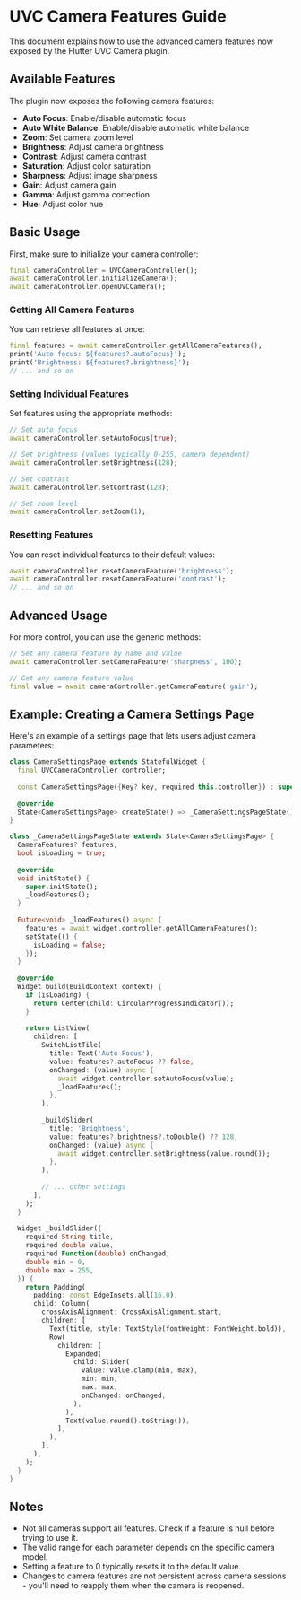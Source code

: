 # UVC Camera Features Guide

This document explains how to use the advanced camera features now exposed by the Flutter UVC Camera plugin.

## Available Features

The plugin now exposes the following camera features:

- **Auto Focus**: Enable/disable automatic focus
- **Auto White Balance**: Enable/disable automatic white balance
- **Zoom**: Set camera zoom level
- **Brightness**: Adjust camera brightness
- **Contrast**: Adjust camera contrast
- **Saturation**: Adjust color saturation
- **Sharpness**: Adjust image sharpness
- **Gain**: Adjust camera gain
- **Gamma**: Adjust gamma correction
- **Hue**: Adjust color hue

## Basic Usage

First, make sure to initialize your camera controller:

```dart
final cameraController = UVCCameraController();
await cameraController.initializeCamera();
await cameraController.openUVCCamera();
```

### Getting All Camera Features

You can retrieve all features at once:

```dart
final features = await cameraController.getAllCameraFeatures();
print('Auto focus: ${features?.autoFocus}');
print('Brightness: ${features?.brightness}');
// ... and so on
```

### Setting Individual Features

Set features using the appropriate methods:

```dart
// Set auto focus
await cameraController.setAutoFocus(true);

// Set brightness (values typically 0-255, camera dependent)
await cameraController.setBrightness(128);

// Set contrast
await cameraController.setContrast(128);

// Set zoom level
await cameraController.setZoom(1);
```

### Resetting Features

You can reset individual features to their default values:

```dart
await cameraController.resetCameraFeature('brightness');
await cameraController.resetCameraFeature('contrast');
// ... and so on
```

## Advanced Usage

For more control, you can use the generic methods:

```dart
// Set any camera feature by name and value
await cameraController.setCameraFeature('sharpness', 100);

// Get any camera feature value
final value = await cameraController.getCameraFeature('gain');
```

## Example: Creating a Camera Settings Page

Here's an example of a settings page that lets users adjust camera parameters:

```dart
class CameraSettingsPage extends StatefulWidget {
  final UVCCameraController controller;
  
  const CameraSettingsPage({Key? key, required this.controller}) : super(key: key);
  
  @override
  State<CameraSettingsPage> createState() => _CameraSettingsPageState();
}

class _CameraSettingsPageState extends State<CameraSettingsPage> {
  CameraFeatures? features;
  bool isLoading = true;
  
  @override
  void initState() {
    super.initState();
    _loadFeatures();
  }
  
  Future<void> _loadFeatures() async {
    features = await widget.controller.getAllCameraFeatures();
    setState(() {
      isLoading = false;
    });
  }
  
  @override
  Widget build(BuildContext context) {
    if (isLoading) {
      return Center(child: CircularProgressIndicator());
    }
    
    return ListView(
      children: [
        SwitchListTile(
          title: Text('Auto Focus'),
          value: features?.autoFocus ?? false,
          onChanged: (value) async {
            await widget.controller.setAutoFocus(value);
            _loadFeatures();
          },
        ),
        
        _buildSlider(
          title: 'Brightness',
          value: features?.brightness?.toDouble() ?? 128,
          onChanged: (value) async {
            await widget.controller.setBrightness(value.round());
          },
        ),
        
        // ... other settings
      ],
    );
  }
  
  Widget _buildSlider({
    required String title,
    required double value,
    required Function(double) onChanged,
    double min = 0,
    double max = 255,
  }) {
    return Padding(
      padding: const EdgeInsets.all(16.0),
      child: Column(
        crossAxisAlignment: CrossAxisAlignment.start,
        children: [
          Text(title, style: TextStyle(fontWeight: FontWeight.bold)),
          Row(
            children: [
              Expanded(
                child: Slider(
                  value: value.clamp(min, max),
                  min: min,
                  max: max,
                  onChanged: onChanged,
                ),
              ),
              Text(value.round().toString()),
            ],
          ),
        ],
      ),
    );
  }
}
```

## Notes

- Not all cameras support all features. Check if a feature is null before trying to use it.
- The valid range for each parameter depends on the specific camera model.
- Setting a feature to 0 typically resets it to the default value.
- Changes to camera features are not persistent across camera sessions - you'll need to reapply them when the camera is reopened. 
